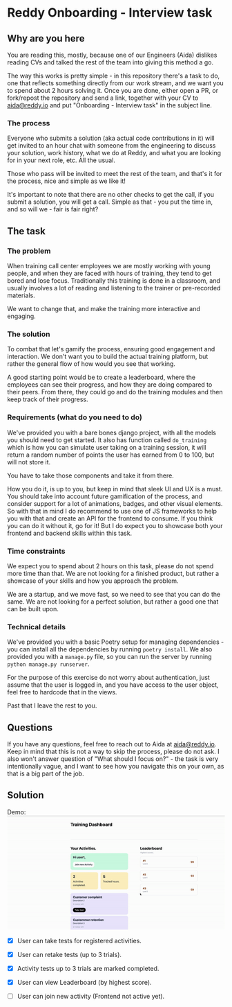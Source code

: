 # Reddy Onboarding - Interview task

## Why are you here

You are reading this, mostly, because one of our Engineers (Aida) dislikes
reading CVs and talked the rest of the team into giving this method a go.

The way this works is pretty simple - in this repository there's a task to do,
one that reflects something directly from our work stream, and we want you to
spend about 2 hours solving it. Once you are done, either open a PR, or
fork/repost the repository and send a link, together with your CV to aida@reddy.io
and put "Onboarding - Interview task" in the subject line.

### The process

Everyone who submits a solution (aka actual code contributions in it) will get
invited to an hour chat with someone from the engineering to discuss your
solution, work history, what we do at Reddy, and what you are looking for
in your next role, etc. All the usual.

Those who pass will be invited to meet the rest of the team, and that's it for
the process, nice and simple as we like it!

It's important to note that there are no other checks to get the call, if you
submit a solution, you will get a call. Simple as that - you put the time in,
and so will we - fair is fair right?

## The task

### The problem

When training call center employees we are mostly working with young people,
and when they are faced with hours of training, they tend to get bored and
lose focus. Traditionally this training is done in a classroom, and usually
involves a lot of reading and listening to the trainer or pre-recorded
materials.

We want to change that, and make the training more interactive and engaging.

### The solution

To combat that let's gamify the process, ensuring good engagement and
interaction. We don't want you to build the actual training platform, but
rather the general flow of how would you see that working.

A good starting point would be to create a leaderboard, where the employees
can see their progress, and how they are doing compared to their peers. From
there, they could go and do the training modules and then keep track of
their progress.

### Requirements (what do you need to do)

We've provided you with a bare bones django project, with all the models you
should need to get started. It also has function called `do_training` which is
how you can simulate user taking on a training session, it will return a random
number of points the user has earned from 0 to 100, but will not store it.

You have to take those components and take it from there.

How you do it, is up to you, but keep in mind that sleek UI and UX is a must.
You should take into account future gamification of the process, and consider
support for a lot of animations, badges, and other visual elements. So with
that in mind I do recommend to use one of JS frameworks to help you with that
and create an API for the frontend to consume. If you think you can do it
without it, go for it! But I do expect you to showcase both your frontend and
backend skills within this task.

### Time constraints

We expect you to spend about 2 hours on this task, please do not spend more
time than that. We are not looking for a finished product, but rather a
showcase of your skills and how you approach the problem.

We are a startup, and we move fast, so we need to see that you can do the same.
We are not looking for a perfect solution, but rather a good one that can be
built upon.

### Technical details

We've provided you with a basic Poetry setup for managing dependencies - you
can install all the dependencies by running `poetry install`. We also provided
you with a `manage.py` file, so you can run the server by running
`python manage.py runserver`.

For the purpose of this exercise do not worry about authentication, just assume
that the user is logged in, and you have access to the user object, feel free
to hardcode that in the views.

Past that I leave the rest to you.

## Questions

If you have any questions, feel free to reach out to Aida at aida@reddy.io.
Keep in mind that this is not a way to skip the process, please do not ask.
I also won't answer question of "What should I focus on?" - the task is
very intentionally vague, and I want to see how you navigate this on your own,
as that is a big part of the job.

## Solution
Demo:
![](https://github.com/Johnkayode/onboarding_test/blob/main/demo.gif)

- [x] User can take tests for registered activities.
- [x] User can retake tests (up to 3 trials).
- [x] Activity tests up to 3 trials are marked completed.
- [x] User can view Leaderboard (by highest score).
- [ ] User can join new activity (Frontend not active yet).

